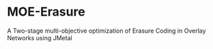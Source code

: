 # MOE-Erasure
A Two-stage multi-objective optimization of Erasure Coding in Overlay Networks using JMetal
